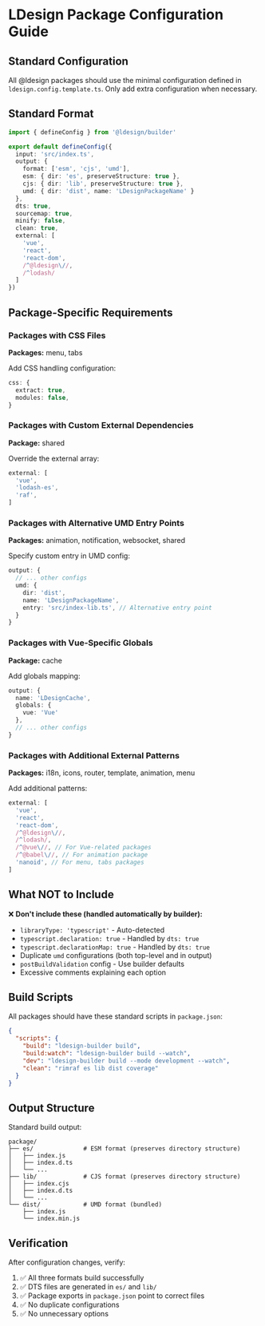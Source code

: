 # LDesign Package Configuration Guide

## Standard Configuration

All @ldesign packages should use the minimal configuration defined in `ldesign.config.template.ts`. Only add extra configuration when necessary.

## Standard Format

```typescript
import { defineConfig } from '@ldesign/builder'

export default defineConfig({
  input: 'src/index.ts',
  output: {
    format: ['esm', 'cjs', 'umd'],
    esm: { dir: 'es', preserveStructure: true },
    cjs: { dir: 'lib', preserveStructure: true },
    umd: { dir: 'dist', name: 'LDesignPackageName' }
  },
  dts: true,
  sourcemap: true,
  minify: false,
  clean: true,
  external: [
    'vue',
    'react',
    'react-dom',
    /^@ldesign\//,
    /^lodash/
  ]
})
```

## Package-Specific Requirements

### Packages with CSS Files
**Packages:** menu, tabs

Add CSS handling configuration:
```typescript
css: {
  extract: true,
  modules: false,
}
```

### Packages with Custom External Dependencies
**Package:** shared

Override the external array:
```typescript
external: [
  'vue',
  'lodash-es',
  'raf',
]
```

### Packages with Alternative UMD Entry Points
**Packages:** animation, notification, websocket, shared

Specify custom entry in UMD config:
```typescript
output: {
  // ... other configs
  umd: {
    dir: 'dist',
    name: 'LDesignPackageName',
    entry: 'src/index-lib.ts', // Alternative entry point
  }
}
```

### Packages with Vue-Specific Globals
**Package:** cache

Add globals mapping:
```typescript
output: {
  name: 'LDesignCache',
  globals: {
    vue: 'Vue'
  },
  // ... other configs
}
```

### Packages with Additional External Patterns
**Packages:** i18n, icons, router, template, animation, menu

Add additional patterns:
```typescript
external: [
  'vue',
  'react',
  'react-dom',
  /^@ldesign\//,
  /^lodash/,
  /^@vue\//, // For Vue-related packages
  /^@babel\//, // For animation package
  'nanoid', // For menu, tabs packages
]
```

## What NOT to Include

❌ **Don't include these (handled automatically by builder):**
- `libraryType: 'typescript'` - Auto-detected
- `typescript.declaration: true` - Handled by `dts: true`
- `typescript.declarationMap: true` - Handled by `dts: true`
- Duplicate `umd` configurations (both top-level and in output)
- `postBuildValidation` config - Use builder defaults
- Excessive comments explaining each option

## Build Scripts

All packages should have these standard scripts in `package.json`:

```json
{
  "scripts": {
    "build": "ldesign-builder build",
    "build:watch": "ldesign-builder build --watch",
    "dev": "ldesign-builder build --mode development --watch",
    "clean": "rimraf es lib dist coverage"
  }
}
```

## Output Structure

Standard build output:
```
package/
├── es/              # ESM format (preserves directory structure)
│   ├── index.js
│   ├── index.d.ts
│   └── ...
├── lib/             # CJS format (preserves directory structure)
│   ├── index.cjs
│   ├── index.d.ts
│   └── ...
└── dist/            # UMD format (bundled)
    ├── index.js
    └── index.min.js
```

## Verification

After configuration changes, verify:
1. ✅ All three formats build successfully
2. ✅ DTS files are generated in `es/` and `lib/`
3. ✅ Package exports in `package.json` point to correct files
4. ✅ No duplicate configurations
5. ✅ No unnecessary options



